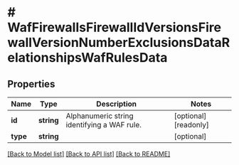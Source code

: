 # # WafFirewallsFirewallIdVersionsFirewallVersionNumberExclusionsDataRelationshipsWafRulesData

## Properties

Name | Type | Description | Notes
------------ | ------------- | ------------- | -------------
**id** | **string** | Alphanumeric string identifying a WAF rule. | [optional] [readonly]
**type** | **string** |  | [optional]

[[Back to Model list]](../../README.md#models) [[Back to API list]](../../README.md#endpoints) [[Back to README]](../../README.md)
